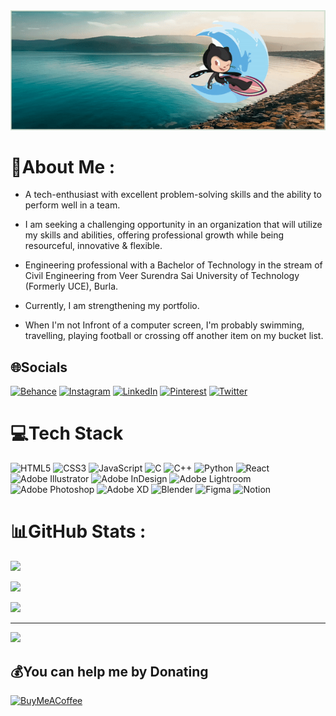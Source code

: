 
<img alt="Banner" width="1640px" src="/docs/assets/images/ezgif.com-gif-maker.gif" /> 

# 💫About Me :

- A tech-enthusiast with excellent problem-solving skills and the ability to perform well in a team.

- I am seeking a challenging opportunity in an organization that will utilize my skills and abilities, offering professional growth while being resourceful, innovative & flexible.

- Engineering professional with a Bachelor of Technology in the stream of Civil Engineering from Veer Surendra Sai University of Technology (Formerly UCE), Burla.

- Currently, I am strengthening my portfolio.

- When I'm not Infront of a computer screen, I'm probably swimming, travelling, playing football or crossing off another item on my bucket list.

## 🌐Socials

<!-- <img align="right" alt="octa_tech" width="30%" src="/docs/assets/images/output-onlinegiftools.gif" /> -->

[![Behance](https://img.shields.io/badge/Behance-1769ff?logo=behance&logoColor=white)](https://behance.net/the_axion) [![Instagram](https://img.shields.io/badge/Instagram-%23E4405F.svg?logo=Instagram&logoColor=white)](https://instagram.com/theabhijeet.m) [![LinkedIn](https://img.shields.io/badge/LinkedIn-%230077B5.svg?logo=linkedin&logoColor=white)](https://linkedin.com/in/abhijeetmohankuda) [![Pinterest](https://img.shields.io/badge/Pinterest-%23E60023.svg?logo=Pinterest&logoColor=white)](https://pinterest.com/abhijeetmohankuda) [![Twitter](https://img.shields.io/badge/Twitter-%231DA1F2.svg?logo=Twitter&logoColor=white)](https://twitter.com/theabhijeet_m) 

# 💻Tech Stack

![HTML5](https://img.shields.io/badge/html5-%23E34F26.svg?style=for-the-badge&logo=html5&logoColor=white) ![CSS3](https://img.shields.io/badge/css3-%231572B6.svg?style=for-the-badge&logo=css3&logoColor=white) ![JavaScript](https://img.shields.io/badge/javascript-%23323330.svg?style=for-the-badge&logo=javascript&logoColor=%23F7DF1E) ![C](https://img.shields.io/badge/c-%2300599C.svg?style=for-the-badge&logo=c&logoColor=white) ![C++](https://img.shields.io/badge/c++-%2300599C.svg?style=for-the-badge&logo=c%2B%2B&logoColor=white) ![Python](https://img.shields.io/badge/python-3670A0?style=for-the-badge&logo=python&logoColor=ffdd54) ![React](https://img.shields.io/badge/react-%2320232a.svg?style=for-the-badge&logo=react&logoColor=%2361DAFB) ![Adobe Illustrator](https://img.shields.io/badge/adobeillustrator-%23FF9A00.svg?style=for-the-badge&logo=adobeillustrator&logoColor=white) ![Adobe InDesign](https://img.shields.io/badge/Adobe%20InDesign-49021F?style=for-the-badge&logo=adobeindesign&logoColor=white) ![Adobe Lightroom](https://img.shields.io/badge/Adobe%20Lightroom-31A8FF.svg?style=for-the-badge&logo=Adobe%20Lightroom&logoColor=white) ![Adobe Photoshop](https://img.shields.io/badge/adobephotoshop-%2331A8FF.svg?style=for-the-badge&logo=adobephotoshop&logoColor=white) ![Adobe XD](https://img.shields.io/badge/Adobe%20XD-470137?style=for-the-badge&logo=Adobe%20XD&logoColor=#FF61F6) ![Blender](https://img.shields.io/badge/blender-%23F5792A.svg?style=for-the-badge&logo=blender&logoColor=white) 	![Figma](https://img.shields.io/badge/figma-%23F24E1E.svg?style=for-the-badge&logo=figma&logoColor=white) ![Notion](https://img.shields.io/badge/Notion-%23000000.svg?style=for-the-badge&logo=notion&logoColor=white)



# 📊GitHub Stats :


![](https://github-readme-stats.vercel.app/api?username=abhijeet317&theme=blue-green&hide_border=true&include_all_commits=true&count_private=true)<br/>

![](https://github-readme-streak-stats.herokuapp.com/?user=abhijeet317&theme=blue-green&hide_border=true)<br/>

![](https://github-readme-stats.vercel.app/api/top-langs/?username=abhijeet317&theme=blue-green&hide_border=true&include_all_commits=true&count_private=true&layout=compact)

<!--

## 🏆GitHub Trophies

![](https://github-profile-trophy.vercel.app/?username=abhijeet317&theme=radical&no-frame=false&no-bg=false&margin-w=4)

### ✍️Random Dev Quote

![](https://quotes-github-readme.vercel.app/api?type=horizontal&theme=radical)

-->

---

[![](https://visitcount.itsvg.in/api?id=abhijeet317&icon=0&color=0)](https://visitcount.itsvg.in)

  ## 💰You can help me by Donating

  [![BuyMeACoffee](https://img.shields.io/badge/Buy%20Me%20a%20Coffee-ffdd00?style=for-the-badge&logo=buy-me-a-coffee&logoColor=black)](https://buymeacoffee.com/abhijetm) 

  <!-- Proudly created with GPRM ( https://gprm.itsvg.in ) -->

  

<!--
## Welcome to GitHub Pages

You can use the [editor on GitHub](https://github.com/abhijeet317/abhijeet317.github.io/edit/main/README.md) to maintain and preview the content for your website in Markdown files.

Whenever you commit to this repository, GitHub Pages will run [Jekyll](https://jekyllrb.com/) to rebuild the pages in your site, from the content in your Markdown files.

### Markdown

Markdown is a lightweight and easy-to-use syntax for styling your writing. It includes conventions for

```markdown
Syntax highlighted code block

# Header 1
## Header 2
### Header 3

- Bulleted
- List

1. Numbered
2. List

**Bold** and _Italic_ and `Code` text

[Link](url) and ![Image](src)
```

For more details see [Basic writing and formatting syntax](https://docs.github.com/en/github/writing-on-github/getting-started-with-writing-and-formatting-on-github/basic-writing-and-formatting-syntax).

### Jekyll Themes

Your Pages site will use the layout and styles from the Jekyll theme you have selected in your [repository settings](https://github.com/abhijeet317/abhijeet317.github.io/settings/pages). The name of this theme is saved in the Jekyll `_config.yml` configuration file.

### Support or Contact

Having trouble with Pages? Check out our [documentation](https://docs.github.com/categories/github-pages-basics/) or [contact support](https://support.github.com/contact) and we’ll help you sort it out.
-->
